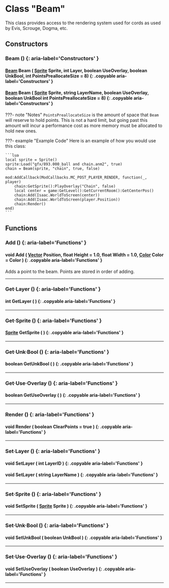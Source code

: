 # Class "Beam"

This class provides access to the rendering system used for cords as used by Evis, Scrouge, Dogma, etc.

## Constructors
### Beam () {: aria-label='Constructors' }
#### [Beam](Beam.md) Beam ( [Sprite](Sprite.md) Sprite, int Layer, boolean UseOverlay, boolean UnkBool, int PointsPreallocateSize = 8) {: .copyable aria-label='Constructors' }
#### [Beam](Beam.md) Beam ( [Sprite](Sprite.md) Sprite, string LayerName, boolean UseOverlay, boolean UnkBool int PointsPreallocateSize = 8) {: .copyable aria-label='Constructors' }

???- note "Notes"
	`PointsPreallocateSize` is the amount of space that `Beam` will reserve to hold points. This is not a hard limit, but going past this amount will incur a performance cost as more memory must be allocated to hold new ones.

???- example "Example Code"
	Here is an example of how you would use this class:

    ```lua
	local sprite = Sprite()
	sprite:Load("gfx/893.000_ball and chain.anm2", true)
	chain = Beam(sprite, "chain", true, false)
	
	mod:AddCallback(ModCallbacks.MC_POST_PLAYER_RENDER, function(_, player)
		chain:GetSprite():PlayOverlay("Chain", false)
		local center = game:GetLevel():GetCurrentRoom():GetCenterPos()
		chain:Add(Isaac.WorldToScreen(center))
		chain:Add(Isaac.WorldToScreen(player.Position))
		chain:Render()
	end)
    ```

## Functions

### Add () {: aria-label='Functions' }
#### void Add ( [Vector](Vector.md) Position, float Height = 1.0, float Width = 1.0, [Color](Color.md) Color = Color ) {: .copyable aria-label='Functions' }   
Adds a point to the beam. Points are stored in order of adding.

___
### Get·Layer () {: aria-label='Functions' }
#### int GetLayer ( ) {: .copyable aria-label='Functions' }   

___
### Get·Sprite () {: aria-label='Functions' }
#### [Sprite](Sprite.md) GetSprite ( ) {: .copyable aria-label='Functions' }   

___
### Get·Unk·Bool () {: aria-label='Functions' }
#### boolean GetUnkBool ( ) {: .copyable aria-label='Functions' }   

___
### Get·Use·Overlay () {: aria-label='Functions' }
#### boolean GetUseOverlay ( ) {: .copyable aria-label='Functions' }   

___
### Render () {: aria-label='Functions' }
#### void Render ( boolean ClearPoints = true ) {: .copyable aria-label='Functions' }

___
### Set·Layer () {: aria-label='Functions' }
#### void SetLayer ( int LayerID ) {: .copyable aria-label='Functions' }   
#### void SetLayer ( string LayerName ) {: .copyable aria-label='Functions' }   
___
### Set·Sprite () {: aria-label='Functions' }
#### void SetSprite ( [Sprite](Sprite.md) Sprite ) {: .copyable aria-label='Functions' }   

___
### Set·Unk·Bool () {: aria-label='Functions' }
#### void SetUnkBool ( boolean UnkBool ) {: .copyable aria-label='Functions' }   

___
### Set·Use·Overlay () {: aria-label='Functions' }
#### void SetUseOverlay ( boolean UseOverlay ) {: .copyable aria-label='Functions' }   

___
